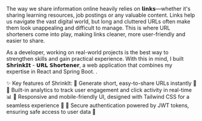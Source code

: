 The way we share information online heavily relies on 𝗹𝗶𝗻𝗸𝘀—whether it's sharing learning resources, job postings or any valuable content. Links help us navigate the vast digital world, but long and cluttered URLs often make them look unappealing and difficult to manage. This is where URL shorteners come into play, making links cleaner, more user-friendly and easier to share.

As a developer, working on real-world projects is the best way to strengthen skills and gain practical experience. With this in mind, I built 𝗦𝗵𝗿𝗶𝗻𝗸𝗜𝘁 - 𝗨𝗥𝗟 𝗦𝗵𝗼𝗿𝘁𝗲𝗻𝗲𝗿, a web application that combines my expertise in React and Spring Boot. .

✨ Key features of ShrinkIt:
🔹 Generate short, easy-to-share URLs instantly 🔗
🔹 Built-in analytics to track user engagement and click activity in real-time 📊
🔹 Responsive and mobile-friendly UI, designed with Tailwind CSS for a seamless experience 📱
🔹 Secure authentication powered by JWT tokens, ensuring safe access to user data 🔐
